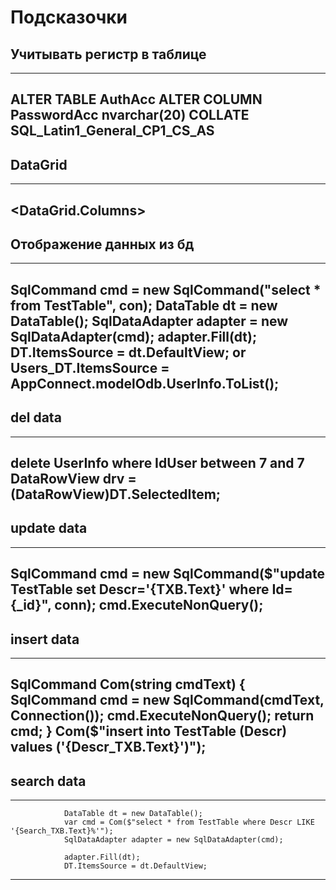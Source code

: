 # Подсказочки

## Учитывать регистр в таблице
-----------------------------------------------
ALTER TABLE AuthAcc 
ALTER COLUMN PasswordAcc nvarchar(20) 
COLLATE SQL_Latin1_General_CP1_CS_AS
-----------------------------------------------

## DataGrid
-----------------------------------------------
 <DataGrid.Columns>
     <DataGridTextColumn Header="Id" Binding="{Binding IdUser}"/>
       <DataGridTextColumn Header="role" Binding="{Binding UserRole.RoleName}"/>
-----------------------------------------------

## Отображение данных из бд
-----------------------------------------------
SqlCommand cmd = new SqlCommand("select * from TestTable", con);
DataTable dt = new DataTable();
SqlDataAdapter adapter = new SqlDataAdapter(cmd);
adapter.Fill(dt);
DT.ItemsSource = dt.DefaultView;
or
Users_DT.ItemsSource = AppConnect.modelOdb.UserInfo.ToList();
-----------------------------------------------

## del data
-----------------------------------------------
delete UserInfo where IdUser between 7 and 7
DataRowView drv = (DataRowView)DT.SelectedItem;
-----------------------------------------------

## update data
-----------------------------------------------
 SqlCommand cmd = new SqlCommand($"update TestTable set Descr='{TXB.Text}' where Id={_id}", conn);
 cmd.ExecuteNonQuery();
 -----------------------------------------------

 ## insert data 
 -----------------------------------------------
 SqlCommand Com(string cmdText)
{
    SqlCommand cmd = new SqlCommand(cmdText, Connection());
    cmd.ExecuteNonQuery();
    return cmd;
}
 Com($"insert into TestTable (Descr) values ('{Descr_TXB.Text}')");
  -----------------------------------------------

 ## search data

  -----------------------------------------------
                DataTable dt = new DataTable();
                var cmd = Com($"select * from TestTable where Descr LIKE '{Search_TXB.Text}%'");
                SqlDataAdapter adapter = new SqlDataAdapter(cmd);

                adapter.Fill(dt);
                DT.ItemsSource = dt.DefaultView;
-----------------------------------------------
